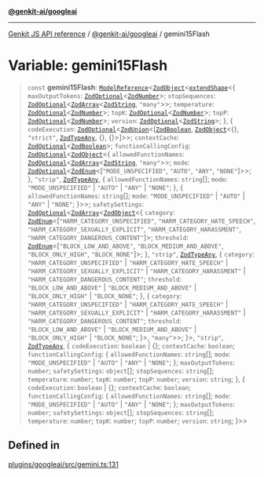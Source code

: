 [**@genkit-ai/googleai**](../README.md)

***

[Genkit JS API reference](../../../README.md) / [@genkit-ai/googleai](../README.md) / gemini15Flash

# Variable: gemini15Flash

> `const` **gemini15Flash**: [`ModelReference`](../../../genkit/interfaces/ModelReference.md)\<[`ZodObject`](../../../genkit/namespaces/z/classes/ZodObject.md)\<[`extendShape`](../../../genkit/namespaces/z/namespaces/objectUtil/type-aliases/extendShape.md)\<\{ `maxOutputTokens`: [`ZodOptional`](../../../genkit/namespaces/z/classes/ZodOptional.md)\<[`ZodNumber`](../../../genkit/namespaces/z/classes/ZodNumber.md)\>; `stopSequences`: [`ZodOptional`](../../../genkit/namespaces/z/classes/ZodOptional.md)\<[`ZodArray`](../../../genkit/namespaces/z/classes/ZodArray.md)\<[`ZodString`](../../../genkit/namespaces/z/classes/ZodString.md), `"many"`\>\>; `temperature`: [`ZodOptional`](../../../genkit/namespaces/z/classes/ZodOptional.md)\<[`ZodNumber`](../../../genkit/namespaces/z/classes/ZodNumber.md)\>; `topK`: [`ZodOptional`](../../../genkit/namespaces/z/classes/ZodOptional.md)\<[`ZodNumber`](../../../genkit/namespaces/z/classes/ZodNumber.md)\>; `topP`: [`ZodOptional`](../../../genkit/namespaces/z/classes/ZodOptional.md)\<[`ZodNumber`](../../../genkit/namespaces/z/classes/ZodNumber.md)\>; `version`: [`ZodOptional`](../../../genkit/namespaces/z/classes/ZodOptional.md)\<[`ZodString`](../../../genkit/namespaces/z/classes/ZodString.md)\>; \}, \{ `codeExecution`: [`ZodOptional`](../../../genkit/namespaces/z/classes/ZodOptional.md)\<[`ZodUnion`](../../../genkit/namespaces/z/classes/ZodUnion.md)\<[[`ZodBoolean`](../../../genkit/namespaces/z/classes/ZodBoolean.md), [`ZodObject`](../../../genkit/namespaces/z/classes/ZodObject.md)\<\{\}, `"strict"`, [`ZodTypeAny`](../../../genkit/namespaces/z/type-aliases/ZodTypeAny.md), \{\}, \{\}\>]\>\>; `contextCache`: [`ZodOptional`](../../../genkit/namespaces/z/classes/ZodOptional.md)\<[`ZodBoolean`](../../../genkit/namespaces/z/classes/ZodBoolean.md)\>; `functionCallingConfig`: [`ZodOptional`](../../../genkit/namespaces/z/classes/ZodOptional.md)\<[`ZodObject`](../../../genkit/namespaces/z/classes/ZodObject.md)\<\{ `allowedFunctionNames`: [`ZodOptional`](../../../genkit/namespaces/z/classes/ZodOptional.md)\<[`ZodArray`](../../../genkit/namespaces/z/classes/ZodArray.md)\<[`ZodString`](../../../genkit/namespaces/z/classes/ZodString.md), `"many"`\>\>; `mode`: [`ZodOptional`](../../../genkit/namespaces/z/classes/ZodOptional.md)\<[`ZodEnum`](../../../genkit/namespaces/z/classes/ZodEnum.md)\<[`"MODE_UNSPECIFIED"`, `"AUTO"`, `"ANY"`, `"NONE"`]\>\>; \}, `"strip"`, [`ZodTypeAny`](../../../genkit/namespaces/z/type-aliases/ZodTypeAny.md), \{ `allowedFunctionNames`: `string`[]; `mode`: `"MODE_UNSPECIFIED"` \| `"AUTO"` \| `"ANY"` \| `"NONE"`; \}, \{ `allowedFunctionNames`: `string`[]; `mode`: `"MODE_UNSPECIFIED"` \| `"AUTO"` \| `"ANY"` \| `"NONE"`; \}\>\>; `safetySettings`: [`ZodOptional`](../../../genkit/namespaces/z/classes/ZodOptional.md)\<[`ZodArray`](../../../genkit/namespaces/z/classes/ZodArray.md)\<[`ZodObject`](../../../genkit/namespaces/z/classes/ZodObject.md)\<\{ `category`: [`ZodEnum`](../../../genkit/namespaces/z/classes/ZodEnum.md)\<[`"HARM_CATEGORY_UNSPECIFIED"`, `"HARM_CATEGORY_HATE_SPEECH"`, `"HARM_CATEGORY_SEXUALLY_EXPLICIT"`, `"HARM_CATEGORY_HARASSMENT"`, `"HARM_CATEGORY_DANGEROUS_CONTENT"`]\>; `threshold`: [`ZodEnum`](../../../genkit/namespaces/z/classes/ZodEnum.md)\<[`"BLOCK_LOW_AND_ABOVE"`, `"BLOCK_MEDIUM_AND_ABOVE"`, `"BLOCK_ONLY_HIGH"`, `"BLOCK_NONE"`]\>; \}, `"strip"`, [`ZodTypeAny`](../../../genkit/namespaces/z/type-aliases/ZodTypeAny.md), \{ `category`: `"HARM_CATEGORY_UNSPECIFIED"` \| `"HARM_CATEGORY_HATE_SPEECH"` \| `"HARM_CATEGORY_SEXUALLY_EXPLICIT"` \| `"HARM_CATEGORY_HARASSMENT"` \| `"HARM_CATEGORY_DANGEROUS_CONTENT"`; `threshold`: `"BLOCK_LOW_AND_ABOVE"` \| `"BLOCK_MEDIUM_AND_ABOVE"` \| `"BLOCK_ONLY_HIGH"` \| `"BLOCK_NONE"`; \}, \{ `category`: `"HARM_CATEGORY_UNSPECIFIED"` \| `"HARM_CATEGORY_HATE_SPEECH"` \| `"HARM_CATEGORY_SEXUALLY_EXPLICIT"` \| `"HARM_CATEGORY_HARASSMENT"` \| `"HARM_CATEGORY_DANGEROUS_CONTENT"`; `threshold`: `"BLOCK_LOW_AND_ABOVE"` \| `"BLOCK_MEDIUM_AND_ABOVE"` \| `"BLOCK_ONLY_HIGH"` \| `"BLOCK_NONE"`; \}\>, `"many"`\>\>; \}\>, `"strip"`, [`ZodTypeAny`](../../../genkit/namespaces/z/type-aliases/ZodTypeAny.md), \{ `codeExecution`: `boolean` \| \{\}; `contextCache`: `boolean`; `functionCallingConfig`: \{ `allowedFunctionNames`: `string`[]; `mode`: `"MODE_UNSPECIFIED"` \| `"AUTO"` \| `"ANY"` \| `"NONE"`; \}; `maxOutputTokens`: `number`; `safetySettings`: `object`[]; `stopSequences`: `string`[]; `temperature`: `number`; `topK`: `number`; `topP`: `number`; `version`: `string`; \}, \{ `codeExecution`: `boolean` \| \{\}; `contextCache`: `boolean`; `functionCallingConfig`: \{ `allowedFunctionNames`: `string`[]; `mode`: `"MODE_UNSPECIFIED"` \| `"AUTO"` \| `"ANY"` \| `"NONE"`; \}; `maxOutputTokens`: `number`; `safetySettings`: `object`[]; `stopSequences`: `string`[]; `temperature`: `number`; `topK`: `number`; `topP`: `number`; `version`: `string`; \}\>\>

## Defined in

[plugins/googleai/src/gemini.ts:131](https://github.com/firebase/genkit/blob/286538acadb0c266800cfa4edc099546226d5af8/js/plugins/googleai/src/gemini.ts#L131)
